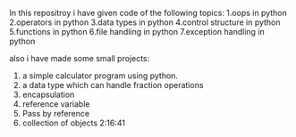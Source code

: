 In this repositroy i have given code of  the following topics:
1.oops in python
2.operators in python
3.data types in python
4.control structure in python
5.functions in python
6.file handling in python
7.exception handling in python
 
also i have made some small projects:
1. a simple calculator program using python. 
2. a data type which can handle fraction operations
3. encapsulation
4. reference variable
5. Pass by reference
6. collection of objects
2:16:41

